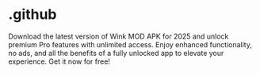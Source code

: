 # .github
Download the latest version of Wink MOD APK for 2025 and unlock premium Pro features with unlimited access. Enjoy enhanced functionality, no ads, and all the benefits of a fully unlocked app to elevate your experience. Get it now for free!
